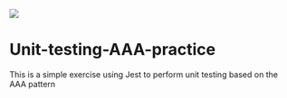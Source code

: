 ![](https://img.shields.io/badge/Microverse-blueviolet)

# Unit-testing-AAA-practice
This is a simple exercise using Jest to perform unit testing based on the AAA pattern 
